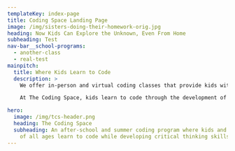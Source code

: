 ```yaml
---
templateKey: index-page
title: Coding Space Landing Page
image: /img/sisters-doing-their-homework-orig.jpg
heading: Now Kids Can Explore the Unknown, Even From Home
subheading: Test
nav-bar__school-programs:
  - another-class
  - real-test
mainpitch:
  title: Where Kids Learn to Code
  description: >
    We offer in-person and virtual coding classes that provide kids with a caring, inclusive space to have fun, be challenged, and grow as thinkers, learners, and leaders.

    At The Coding Space, kids learn to code through the development of computational thinking skills, intellectual confidence, self-expression, and independence.

hero:
  image: /img/tcs-header.png
  heading: The Coding Space
  subheading: ​​An after-school and summer coding program where kids and students
    of all ages learn to code while developing critical thinking skills.
---
```

